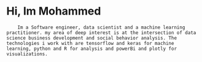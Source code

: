 # Hi, Im Mohammed

        Im a Software engineer, data scientist and a machine learning practitioner. my area of deep interest is at the intersection of data science business development and social behavior analysis. The technologies i work with are tensorflow and keras for machine learning, python and R for analysis and powerBi and plotly for visualizations.  
